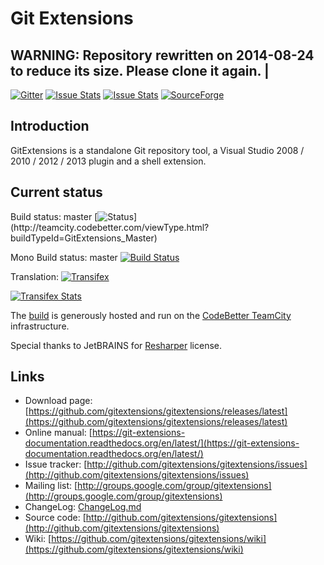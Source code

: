 # Git Extensions

WARNING: Repository rewritten on 2014-08-24 to reduce its size. Please clone it again. |
-----------
[![Gitter](https://badges.gitter.im/Join%20Chat.svg)](https://gitter.im/gitextensions/gitextensions?utm_source=badge&utm_medium=badge&utm_campaign=pr-badge&utm_content=badge) [![Issue Stats](http://www.issuestats.com/github/gitextensions/gitextensions/badge/pr?style=flat)](http://www.issuestats.com/github/gitextensions/gitextensions) [![Issue Stats](http://www.issuestats.com/github/gitextensions/gitextensions/badge/issue?style=flat)](http://www.issuestats.com/github/gitextensions/gitextensions) [![SourceForge](https://img.shields.io/sourceforge/dm/gitextensions.svg)](https://sourceforge.net/projects/gitextensions/)


## Introduction

GitExtensions is a standalone Git repository tool, a Visual Studio 2008 / 2010 / 2012 / 2013 plugin and a shell extension.

## Current status

Build status: master [![Status](http://teamcity.codebetter.com/app/rest/builds/buildType:\(id:GitExtensions_Master\)/statusIcon)](http://teamcity.codebetter.com/viewType.html?buildTypeId=GitExtensions_Master)

Mono Build status: master
[![Build Status](https://travis-ci.org/gitextensions/gitextensions.svg?branch=master)](https://travis-ci.org/gitextensions/gitextensions)

Translation: [![Transifex](https://ds0k0en9abmn1.cloudfront.net/static/charts/images/tx-logo-micro.646b0065fce6.png)](https://www.transifex.com/projects/p/git-extensions/)

[![Transifex Stats](https://www.transifex.com/projects/p/git-extensions/resource/ui-master/chart/image_png)](https://www.transifex.com/projects/p/git-extensions/)

The [build](http://teamcity.codebetter.com/project.html?projectId=GitExtensions&branch_GitExtensions=__all_branches__) is generously hosted and run on the [CodeBetter TeamCity](http://codebetter.com/codebetter-ci/) infrastructure.

Special thanks to JetBRAINS for [Resharper](https://www.jetbrains.com/resharper/) license.

## Links

* Download page: [https://github.com/gitextensions/gitextensions/releases/latest](https://github.com/gitextensions/gitextensions/releases/latest)
* Online manual: [https://git-extensions-documentation.readthedocs.org/en/latest/](https://git-extensions-documentation.readthedocs.org/en/latest/)
* Issue tracker: [http://github.com/gitextensions/gitextensions/issues](http://github.com/gitextensions/gitextensions/issues)
* Mailing list: [http://groups.google.com/group/gitextensions](http://groups.google.com/group/gitextensions)
* ChangeLog: [ChangeLog.md](GitUI/Resources/ChangeLog.md)
* Source code: [http://github.com/gitextensions/gitextensions](http://github.com/gitextensions/gitextensions)
* Wiki: [https://github.com/gitextensions/gitextensions/wiki](https://github.com/gitextensions/gitextensions/wiki)
